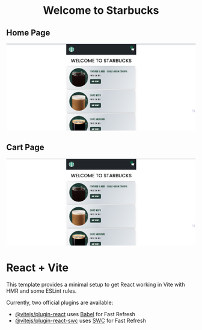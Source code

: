 <h1 align='center'>Welcome to Starbucks</h1>
<h2>Home Page</h2>
<img src="https://github.com/TechNishant204/Starbucks-app/blob/master/public/Home.png" alt="home"/>
<br/>
<h2>Cart Page</h2>
<img src="https://github.com/TechNishant204/Starbucks-app/blob/master/public/Home.png" alt="home"/>

# React + Vite

This template provides a minimal setup to get React working in Vite with HMR and some ESLint rules.

Currently, two official plugins are available:

- [@vitejs/plugin-react](https://github.com/vitejs/vite-plugin-react/blob/main/packages/plugin-react/README.md) uses [Babel](https://babeljs.io/) for Fast Refresh
- [@vitejs/plugin-react-swc](https://github.com/vitejs/vite-plugin-react-swc) uses [SWC](https://swc.rs/) for Fast Refresh
